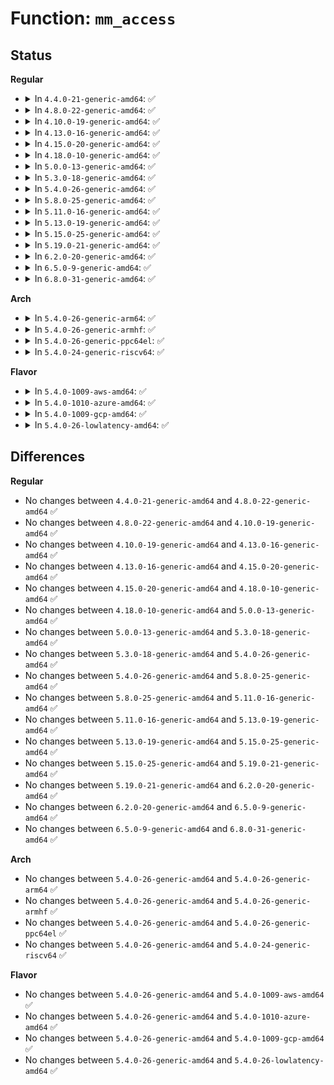 # Function: <code>mm_access</code>

## Status
<b>Regular</b>
<ul>
<li>
<details>
<summary>In <code>4.4.0-21-generic-amd64</code>: ✅</summary>

```c
struct mm_struct * mm_access(struct task_struct * task, unsigned int mode)
```

```json
{
  "name": "mm_access",
  "collision_type": "Unique Global",
  "inline_type": "No",
  "funcs": [
    {
      "addr": 18446744071579362272,
      "name": "mm_access",
      "external": true,
      "loc": "kernel/fork.c:797",
      "file": "kernel/fork.c",
      "inline": "seen, unknown",
      "caller_inline": [],
      "caller_func": [
        "fs/proc/base.c:proc_pid_auxv",
        "fs/proc/base.c:map_files_d_revalidate",
        "fs/proc/base.c:proc_mem_open"
      ]
    }
  ],
  "symbols": [
    {
      "addr": 18446744071579362272,
      "name": "mm_access",
      "section": ".text",
      "bind": "STB_GLOBAL",
      "size": 148
    }
  ]
}
```
</details>
</li>
<li>
<details>
<summary>In <code>4.8.0-22-generic-amd64</code>: ✅</summary>

```c
struct mm_struct * mm_access(struct task_struct * task, unsigned int mode)
```

```json
{
  "name": "mm_access",
  "collision_type": "Unique Global",
  "inline_type": "No",
  "funcs": [
    {
      "addr": 18446744071579369696,
      "name": "mm_access",
      "external": true,
      "loc": "kernel/fork.c:855",
      "file": "kernel/fork.c",
      "inline": "seen, unknown",
      "caller_inline": [],
      "caller_func": [
        "fs/proc/base.c:map_files_d_revalidate",
        "fs/proc/base.c:proc_mem_open",
        "fs/proc/base.c:proc_pid_auxv"
      ]
    }
  ],
  "symbols": [
    {
      "addr": 18446744071579369696,
      "name": "mm_access",
      "section": ".text",
      "bind": "STB_GLOBAL",
      "size": 152
    }
  ]
}
```
</details>
</li>
<li>
<details>
<summary>In <code>4.10.0-19-generic-amd64</code>: ✅</summary>

```c
struct mm_struct * mm_access(struct task_struct * task, unsigned int mode)
```

```json
{
  "name": "mm_access",
  "collision_type": "Unique Global",
  "inline_type": "No",
  "funcs": [
    {
      "addr": 18446744071579388480,
      "name": "mm_access",
      "external": true,
      "loc": "kernel/fork.c:1009",
      "file": "kernel/fork.c",
      "inline": "seen, unknown",
      "caller_inline": [],
      "caller_func": [
        "fs/proc/base.c:map_files_d_revalidate",
        "fs/proc/base.c:proc_mem_open"
      ]
    }
  ],
  "symbols": [
    {
      "addr": 18446744071579388480,
      "name": "mm_access",
      "section": ".text",
      "bind": "STB_GLOBAL",
      "size": 152
    }
  ]
}
```
</details>
</li>
<li>
<details>
<summary>In <code>4.13.0-16-generic-amd64</code>: ✅</summary>

```c
struct mm_struct * mm_access(struct task_struct * task, unsigned int mode)
```

```json
{
  "name": "mm_access",
  "collision_type": "Unique Global",
  "inline_type": "No",
  "funcs": [
    {
      "addr": 18446744071579375904,
      "name": "mm_access",
      "external": true,
      "loc": "kernel/fork.c:1056",
      "file": "kernel/fork.c",
      "inline": "seen, unknown",
      "caller_inline": [],
      "caller_func": [
        "fs/proc/base.c:map_files_d_revalidate",
        "fs/proc/base.c:proc_mem_open"
      ]
    }
  ],
  "symbols": [
    {
      "addr": 18446744071579375904,
      "name": "mm_access",
      "section": ".text",
      "bind": "STB_GLOBAL",
      "size": 152
    }
  ]
}
```
</details>
</li>
<li>
<details>
<summary>In <code>4.15.0-20-generic-amd64</code>: ✅</summary>

```c
struct mm_struct * mm_access(struct task_struct * task, unsigned int mode)
```

```json
{
  "name": "mm_access",
  "collision_type": "Unique Global",
  "inline_type": "No",
  "funcs": [
    {
      "addr": 18446744071579402736,
      "name": "mm_access",
      "external": true,
      "loc": "kernel/fork.c:1068",
      "file": "kernel/fork.c",
      "inline": "seen, unknown",
      "caller_inline": [],
      "caller_func": [
        "fs/proc/base.c:map_files_d_revalidate",
        "fs/proc/base.c:proc_mem_open"
      ]
    }
  ],
  "symbols": [
    {
      "addr": 18446744071579402736,
      "name": "mm_access",
      "section": ".text",
      "bind": "STB_GLOBAL",
      "size": 152
    }
  ]
}
```
</details>
</li>
<li>
<details>
<summary>In <code>4.18.0-10-generic-amd64</code>: ✅</summary>

```c
struct mm_struct * mm_access(struct task_struct * task, unsigned int mode)
```

```json
{
  "name": "mm_access",
  "collision_type": "Unique Global",
  "inline_type": "No",
  "funcs": [
    {
      "addr": 18446744071579418432,
      "name": "mm_access",
      "external": true,
      "loc": "kernel/fork.c:1137",
      "file": "kernel/fork.c",
      "inline": "seen, unknown",
      "caller_inline": [],
      "caller_func": [
        "fs/proc/base.c:map_files_d_revalidate",
        "fs/proc/base.c:proc_mem_open"
      ]
    }
  ],
  "symbols": [
    {
      "addr": 18446744071579418432,
      "name": "mm_access",
      "section": ".text",
      "bind": "STB_GLOBAL",
      "size": 150
    }
  ]
}
```
</details>
</li>
<li>
<details>
<summary>In <code>5.0.0-13-generic-amd64</code>: ✅</summary>

```c
struct mm_struct * mm_access(struct task_struct * task, unsigned int mode)
```

```json
{
  "name": "mm_access",
  "collision_type": "Unique Global",
  "inline_type": "No",
  "funcs": [
    {
      "addr": 18446744071579449344,
      "name": "mm_access",
      "external": true,
      "loc": "kernel/fork.c:1193",
      "file": "kernel/fork.c",
      "inline": "seen, unknown",
      "caller_inline": [],
      "caller_func": [
        "fs/proc/base.c:map_files_d_revalidate",
        "fs/proc/base.c:proc_mem_open"
      ]
    }
  ],
  "symbols": [
    {
      "addr": 18446744071579449344,
      "name": "mm_access",
      "section": ".text",
      "bind": "STB_GLOBAL",
      "size": 150
    }
  ]
}
```
</details>
</li>
<li>
<details>
<summary>In <code>5.3.0-18-generic-amd64</code>: ✅</summary>

```c
struct mm_struct * mm_access(struct task_struct * task, unsigned int mode)
```

```json
{
  "name": "mm_access",
  "collision_type": "Unique Global",
  "inline_type": "No",
  "funcs": [
    {
      "addr": 18446744071579467520,
      "name": "mm_access",
      "external": true,
      "loc": "kernel/fork.c:1210",
      "file": "kernel/fork.c",
      "inline": "seen, unknown",
      "caller_inline": [],
      "caller_func": [
        "fs/proc/base.c:map_files_d_revalidate",
        "fs/proc/base.c:proc_mem_open"
      ]
    }
  ],
  "symbols": [
    {
      "addr": 18446744071579467520,
      "name": "mm_access",
      "section": ".text",
      "bind": "STB_GLOBAL",
      "size": 149
    }
  ]
}
```
</details>
</li>
<li>
<details>
<summary>In <code>5.4.0-26-generic-amd64</code>: ✅</summary>

```c
struct mm_struct * mm_access(struct task_struct * task, unsigned int mode)
```

```json
{
  "name": "mm_access",
  "collision_type": "Unique Global",
  "inline_type": "No",
  "funcs": [
    {
      "addr": 18446744071579493824,
      "name": "mm_access",
      "external": true,
      "loc": "kernel/fork.c:1225",
      "file": "kernel/fork.c",
      "inline": "seen, unknown",
      "caller_inline": [],
      "caller_func": [
        "fs/proc/base.c:map_files_d_revalidate",
        "fs/proc/base.c:proc_mem_open"
      ]
    }
  ],
  "symbols": [
    {
      "addr": 18446744071579493824,
      "name": "mm_access",
      "section": ".text",
      "bind": "STB_GLOBAL",
      "size": 149
    }
  ]
}
```
</details>
</li>
<li>
<details>
<summary>In <code>5.8.0-25-generic-amd64</code>: ✅</summary>

```c
struct mm_struct * mm_access(struct task_struct * task, unsigned int mode)
```

```json
{
  "name": "mm_access",
  "collision_type": "Unique Global",
  "inline_type": "No",
  "funcs": [
    {
      "addr": 18446744071579524240,
      "name": "mm_access",
      "external": true,
      "loc": "kernel/fork.c:1239",
      "file": "kernel/fork.c",
      "inline": "seen, unknown",
      "caller_inline": [],
      "caller_func": [
        "fs/proc/base.c:map_files_d_revalidate",
        "fs/proc/base.c:proc_mem_open"
      ]
    }
  ],
  "symbols": [
    {
      "addr": 18446744071579524240,
      "name": "mm_access",
      "section": ".text",
      "bind": "STB_GLOBAL",
      "size": 149
    }
  ]
}
```
</details>
</li>
<li>
<details>
<summary>In <code>5.11.0-16-generic-amd64</code>: ✅</summary>

```c
struct mm_struct * mm_access(struct task_struct * task, unsigned int mode)
```

```json
{
  "name": "mm_access",
  "collision_type": "Unique Global",
  "inline_type": "No",
  "funcs": [
    {
      "addr": 18446744071579506288,
      "name": "mm_access",
      "external": true,
      "loc": "kernel/fork.c:1236",
      "file": "kernel/fork.c",
      "inline": "seen, unknown",
      "caller_inline": [],
      "caller_func": [
        "mm/madvise.c:__do_sys_process_madvise",
        "fs/proc/base.c:map_files_d_revalidate",
        "fs/proc/base.c:proc_mem_open"
      ]
    }
  ],
  "symbols": [
    {
      "addr": 18446744071579506288,
      "name": "mm_access",
      "section": ".text",
      "bind": "STB_GLOBAL",
      "size": 149
    }
  ]
}
```
</details>
</li>
<li>
<details>
<summary>In <code>5.13.0-19-generic-amd64</code>: ✅</summary>

```c
struct mm_struct * mm_access(struct task_struct * task, unsigned int mode)
```

```json
{
  "name": "mm_access",
  "collision_type": "Unique Global",
  "inline_type": "No",
  "funcs": [
    {
      "addr": 18446744071579509744,
      "name": "mm_access",
      "external": true,
      "loc": "kernel/fork.c:1242",
      "file": "kernel/fork.c",
      "inline": "seen, unknown",
      "caller_inline": [],
      "caller_func": [
        "mm/madvise.c:__do_sys_process_madvise",
        "fs/proc/base.c:map_files_d_revalidate",
        "fs/proc/base.c:proc_mem_open"
      ]
    }
  ],
  "symbols": [
    {
      "addr": 18446744071579509744,
      "name": "mm_access",
      "section": ".text",
      "bind": "STB_GLOBAL",
      "size": 149
    }
  ]
}
```
</details>
</li>
<li>
<details>
<summary>In <code>5.15.0-25-generic-amd64</code>: ✅</summary>

```c
struct mm_struct * mm_access(struct task_struct * task, unsigned int mode)
```

```json
{
  "name": "mm_access",
  "collision_type": "Unique Global",
  "inline_type": "No",
  "funcs": [
    {
      "addr": 18446744071579581168,
      "name": "mm_access",
      "external": true,
      "loc": "kernel/fork.c:1321",
      "file": "kernel/fork.c",
      "inline": "seen, unknown",
      "caller_inline": [],
      "caller_func": [
        "mm/madvise.c:__do_sys_process_madvise",
        "fs/proc/base.c:map_files_d_revalidate",
        "fs/proc/base.c:proc_mem_open"
      ]
    }
  ],
  "symbols": [
    {
      "addr": 18446744071579581168,
      "name": "mm_access",
      "section": ".text",
      "bind": "STB_GLOBAL",
      "size": 149
    }
  ]
}
```
</details>
</li>
<li>
<details>
<summary>In <code>5.19.0-21-generic-amd64</code>: ✅</summary>

```c
struct mm_struct * mm_access(struct task_struct * task, unsigned int mode)
```

```json
{
  "name": "mm_access",
  "collision_type": "Unique Global",
  "inline_type": "No",
  "funcs": [
    {
      "addr": 18446744071579671888,
      "name": "mm_access",
      "external": true,
      "loc": "kernel/fork.c:1393",
      "file": "kernel/fork.c",
      "inline": "seen, unknown",
      "caller_inline": [],
      "caller_func": [
        "mm/madvise.c:__do_sys_process_madvise",
        "fs/proc/base.c:map_files_d_revalidate",
        "fs/proc/base.c:proc_mem_open"
      ]
    }
  ],
  "symbols": [
    {
      "addr": 18446744071579671888,
      "name": "mm_access",
      "section": ".text",
      "bind": "STB_GLOBAL",
      "size": 217
    }
  ]
}
```
</details>
</li>
<li>
<details>
<summary>In <code>6.2.0-20-generic-amd64</code>: ✅</summary>

```c
struct mm_struct * mm_access(struct task_struct * task, unsigned int mode)
```

```json
{
  "name": "mm_access",
  "collision_type": "Unique Global",
  "inline_type": "No",
  "funcs": [
    {
      "addr": 18446744071579792240,
      "name": "mm_access",
      "external": true,
      "loc": "kernel/fork.c:1417",
      "file": "kernel/fork.c",
      "inline": "seen, unknown",
      "caller_inline": [],
      "caller_func": [
        "mm/madvise.c:__do_sys_process_madvise",
        "fs/proc/base.c:map_files_d_revalidate",
        "fs/proc/base.c:proc_mem_open"
      ]
    }
  ],
  "symbols": [
    {
      "addr": 18446744071579792240,
      "name": "mm_access",
      "section": ".text",
      "bind": "STB_GLOBAL",
      "size": 240
    }
  ]
}
```
</details>
</li>
<li>
<details>
<summary>In <code>6.5.0-9-generic-amd64</code>: ✅</summary>

```c
struct mm_struct * mm_access(struct task_struct * task, unsigned int mode)
```

```json
{
  "name": "mm_access",
  "collision_type": "Unique Global",
  "inline_type": "No",
  "funcs": [
    {
      "addr": 18446744071579840128,
      "name": "mm_access",
      "external": true,
      "loc": "kernel/fork.c:1558",
      "file": "kernel/fork.c",
      "inline": "seen, unknown",
      "caller_inline": [],
      "caller_func": [
        "mm/madvise.c:__do_sys_process_madvise",
        "fs/proc/base.c:map_files_d_revalidate",
        "fs/proc/base.c:proc_mem_open"
      ]
    }
  ],
  "symbols": [
    {
      "addr": 18446744071579840128,
      "name": "mm_access",
      "section": ".text",
      "bind": "STB_GLOBAL",
      "size": 246
    }
  ]
}
```
</details>
</li>
<li>
<details>
<summary>In <code>6.8.0-31-generic-amd64</code>: ✅</summary>

```c
struct mm_struct * mm_access(struct task_struct * task, unsigned int mode)
```

```json
{
  "name": "mm_access",
  "collision_type": "Unique Global",
  "inline_type": "No",
  "funcs": [
    {
      "addr": 18446744071579877936,
      "name": "mm_access",
      "external": true,
      "loc": "kernel/fork.c:1554",
      "file": "kernel/fork.c",
      "inline": "seen, unknown",
      "caller_inline": [],
      "caller_func": [
        "mm/madvise.c:__do_sys_process_madvise",
        "fs/proc/base.c:map_files_d_revalidate",
        "fs/proc/base.c:proc_mem_open"
      ]
    }
  ],
  "symbols": [
    {
      "addr": 18446744071579877936,
      "name": "mm_access",
      "section": ".text",
      "bind": "STB_GLOBAL",
      "size": 246
    }
  ]
}
```
</details>
</li>
</ul>
<b>Arch</b>
<ul>
<li>
<details>
<summary>In <code>5.4.0-26-generic-arm64</code>: ✅</summary>

```c
struct mm_struct * mm_access(struct task_struct * task, unsigned int mode)
```

```json
{
  "name": "mm_access",
  "collision_type": "Unique Global",
  "inline_type": "No",
  "funcs": [
    {
      "addr": 18446603336490628120,
      "name": "mm_access",
      "external": true,
      "loc": "kernel/fork.c:1225",
      "file": "kernel/fork.c",
      "inline": "seen, unknown",
      "caller_inline": [],
      "caller_func": [
        "fs/proc/base.c:map_files_d_revalidate",
        "fs/proc/base.c:proc_mem_open"
      ]
    }
  ],
  "symbols": [
    {
      "addr": 18446603336490628120,
      "name": "mm_access",
      "section": ".text",
      "bind": "STB_GLOBAL",
      "size": 168
    }
  ]
}
```
</details>
</li>
<li>
<details>
<summary>In <code>5.4.0-26-generic-armhf</code>: ✅</summary>

```c
struct mm_struct * mm_access(struct task_struct * task, unsigned int mode)
```

```json
{
  "name": "mm_access",
  "collision_type": "Unique Global",
  "inline_type": "No",
  "funcs": [
    {
      "addr": 3224705220,
      "name": "mm_access",
      "external": true,
      "loc": "kernel/fork.c:1225",
      "file": "kernel/fork.c",
      "inline": "seen, unknown",
      "caller_inline": [],
      "caller_func": [
        "fs/proc/base.c:map_files_d_revalidate",
        "fs/proc/base.c:proc_mem_open"
      ]
    }
  ],
  "symbols": [
    {
      "addr": 3224705220,
      "name": "mm_access",
      "section": ".text",
      "bind": "STB_GLOBAL",
      "size": 152
    }
  ]
}
```
</details>
</li>
<li>
<details>
<summary>In <code>5.4.0-26-generic-ppc64el</code>: ✅</summary>

```c
struct mm_struct * mm_access(struct task_struct * task, unsigned int mode)
```

```json
{
  "name": "mm_access",
  "collision_type": "Unique Global",
  "inline_type": "No",
  "funcs": [
    {
      "addr": 13835058055283445440,
      "name": "mm_access",
      "external": true,
      "loc": "kernel/fork.c:1225",
      "file": "kernel/fork.c",
      "inline": "seen, unknown",
      "caller_inline": [],
      "caller_func": [
        "fs/proc/base.c:map_files_d_revalidate",
        "fs/proc/base.c:proc_mem_open"
      ]
    }
  ],
  "symbols": [
    {
      "addr": 13835058055283445440,
      "name": "mm_access",
      "section": ".text",
      "bind": "STB_GLOBAL",
      "size": 228
    }
  ]
}
```
</details>
</li>
<li>
<details>
<summary>In <code>5.4.0-24-generic-riscv64</code>: ✅</summary>

```c
struct mm_struct * mm_access(struct task_struct * task, unsigned int mode)
```

```json
{
  "name": "mm_access",
  "collision_type": "Unique Global",
  "inline_type": "No",
  "funcs": [
    {
      "addr": 18446743936271388658,
      "name": "mm_access",
      "external": true,
      "loc": "kernel/fork.c:1225",
      "file": "kernel/fork.c",
      "inline": "seen, unknown",
      "caller_inline": [],
      "caller_func": [
        "fs/proc/base.c:map_files_d_revalidate",
        "fs/proc/base.c:proc_mem_open"
      ]
    }
  ],
  "symbols": [
    {
      "addr": 18446743936271388658,
      "name": "mm_access",
      "section": ".text",
      "bind": "STB_GLOBAL",
      "size": 388
    }
  ]
}
```
</details>
</li>
</ul>
<b>Flavor</b>
<ul>
<li>
<details>
<summary>In <code>5.4.0-1009-aws-amd64</code>: ✅</summary>

```c
struct mm_struct * mm_access(struct task_struct * task, unsigned int mode)
```

```json
{
  "name": "mm_access",
  "collision_type": "Unique Global",
  "inline_type": "No",
  "funcs": [
    {
      "addr": 18446744071579467488,
      "name": "mm_access",
      "external": true,
      "loc": "kernel/fork.c:1225",
      "file": "kernel/fork.c",
      "inline": "seen, unknown",
      "caller_inline": [],
      "caller_func": [
        "fs/proc/base.c:map_files_d_revalidate",
        "fs/proc/base.c:proc_mem_open"
      ]
    }
  ],
  "symbols": [
    {
      "addr": 18446744071579467488,
      "name": "mm_access",
      "section": ".text",
      "bind": "STB_GLOBAL",
      "size": 149
    }
  ]
}
```
</details>
</li>
<li>
<details>
<summary>In <code>5.4.0-1010-azure-amd64</code>: ✅</summary>

```c
struct mm_struct * mm_access(struct task_struct * task, unsigned int mode)
```

```json
{
  "name": "mm_access",
  "collision_type": "Unique Global",
  "inline_type": "No",
  "funcs": [
    {
      "addr": 18446744071579396416,
      "name": "mm_access",
      "external": true,
      "loc": "kernel/fork.c:1225",
      "file": "kernel/fork.c",
      "inline": "seen, unknown",
      "caller_inline": [],
      "caller_func": [
        "fs/proc/base.c:map_files_d_revalidate",
        "fs/proc/base.c:proc_mem_open"
      ]
    }
  ],
  "symbols": [
    {
      "addr": 18446744071579396416,
      "name": "mm_access",
      "section": ".text",
      "bind": "STB_GLOBAL",
      "size": 149
    }
  ]
}
```
</details>
</li>
<li>
<details>
<summary>In <code>5.4.0-1009-gcp-amd64</code>: ✅</summary>

```c
struct mm_struct * mm_access(struct task_struct * task, unsigned int mode)
```

```json
{
  "name": "mm_access",
  "collision_type": "Unique Global",
  "inline_type": "No",
  "funcs": [
    {
      "addr": 18446744071579467408,
      "name": "mm_access",
      "external": true,
      "loc": "kernel/fork.c:1225",
      "file": "kernel/fork.c",
      "inline": "seen, unknown",
      "caller_inline": [],
      "caller_func": [
        "fs/proc/base.c:map_files_d_revalidate",
        "fs/proc/base.c:proc_mem_open"
      ]
    }
  ],
  "symbols": [
    {
      "addr": 18446744071579467408,
      "name": "mm_access",
      "section": ".text",
      "bind": "STB_GLOBAL",
      "size": 149
    }
  ]
}
```
</details>
</li>
<li>
<details>
<summary>In <code>5.4.0-26-lowlatency-amd64</code>: ✅</summary>

```c
struct mm_struct * mm_access(struct task_struct * task, unsigned int mode)
```

```json
{
  "name": "mm_access",
  "collision_type": "Unique Global",
  "inline_type": "No",
  "funcs": [
    {
      "addr": 18446744071579499152,
      "name": "mm_access",
      "external": true,
      "loc": "kernel/fork.c:1225",
      "file": "kernel/fork.c",
      "inline": "seen, unknown",
      "caller_inline": [],
      "caller_func": [
        "fs/proc/base.c:map_files_d_revalidate",
        "fs/proc/base.c:proc_mem_open"
      ]
    }
  ],
  "symbols": [
    {
      "addr": 18446744071579499152,
      "name": "mm_access",
      "section": ".text",
      "bind": "STB_GLOBAL",
      "size": 149
    }
  ]
}
```
</details>
</li>
</ul>

## Differences
<b>Regular</b>
<ul>
<li>
No changes between <code>4.4.0-21-generic-amd64</code> and <code>4.8.0-22-generic-amd64</code> ✅
</li>
<li>
No changes between <code>4.8.0-22-generic-amd64</code> and <code>4.10.0-19-generic-amd64</code> ✅
</li>
<li>
No changes between <code>4.10.0-19-generic-amd64</code> and <code>4.13.0-16-generic-amd64</code> ✅
</li>
<li>
No changes between <code>4.13.0-16-generic-amd64</code> and <code>4.15.0-20-generic-amd64</code> ✅
</li>
<li>
No changes between <code>4.15.0-20-generic-amd64</code> and <code>4.18.0-10-generic-amd64</code> ✅
</li>
<li>
No changes between <code>4.18.0-10-generic-amd64</code> and <code>5.0.0-13-generic-amd64</code> ✅
</li>
<li>
No changes between <code>5.0.0-13-generic-amd64</code> and <code>5.3.0-18-generic-amd64</code> ✅
</li>
<li>
No changes between <code>5.3.0-18-generic-amd64</code> and <code>5.4.0-26-generic-amd64</code> ✅
</li>
<li>
No changes between <code>5.4.0-26-generic-amd64</code> and <code>5.8.0-25-generic-amd64</code> ✅
</li>
<li>
No changes between <code>5.8.0-25-generic-amd64</code> and <code>5.11.0-16-generic-amd64</code> ✅
</li>
<li>
No changes between <code>5.11.0-16-generic-amd64</code> and <code>5.13.0-19-generic-amd64</code> ✅
</li>
<li>
No changes between <code>5.13.0-19-generic-amd64</code> and <code>5.15.0-25-generic-amd64</code> ✅
</li>
<li>
No changes between <code>5.15.0-25-generic-amd64</code> and <code>5.19.0-21-generic-amd64</code> ✅
</li>
<li>
No changes between <code>5.19.0-21-generic-amd64</code> and <code>6.2.0-20-generic-amd64</code> ✅
</li>
<li>
No changes between <code>6.2.0-20-generic-amd64</code> and <code>6.5.0-9-generic-amd64</code> ✅
</li>
<li>
No changes between <code>6.5.0-9-generic-amd64</code> and <code>6.8.0-31-generic-amd64</code> ✅
</li>
</ul>
<b>Arch</b>
<ul>
<li>
No changes between <code>5.4.0-26-generic-amd64</code> and <code>5.4.0-26-generic-arm64</code> ✅
</li>
<li>
No changes between <code>5.4.0-26-generic-amd64</code> and <code>5.4.0-26-generic-armhf</code> ✅
</li>
<li>
No changes between <code>5.4.0-26-generic-amd64</code> and <code>5.4.0-26-generic-ppc64el</code> ✅
</li>
<li>
No changes between <code>5.4.0-26-generic-amd64</code> and <code>5.4.0-24-generic-riscv64</code> ✅
</li>
</ul>
<b>Flavor</b>
<ul>
<li>
No changes between <code>5.4.0-26-generic-amd64</code> and <code>5.4.0-1009-aws-amd64</code> ✅
</li>
<li>
No changes between <code>5.4.0-26-generic-amd64</code> and <code>5.4.0-1010-azure-amd64</code> ✅
</li>
<li>
No changes between <code>5.4.0-26-generic-amd64</code> and <code>5.4.0-1009-gcp-amd64</code> ✅
</li>
<li>
No changes between <code>5.4.0-26-generic-amd64</code> and <code>5.4.0-26-lowlatency-amd64</code> ✅
</li>
</ul>
